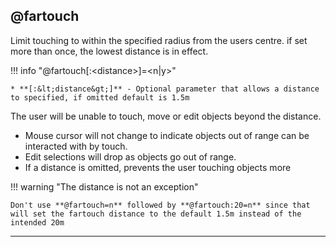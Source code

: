 ## @fartouch

Limit touching to within the specified radius from the users centre. if set more than once, the lowest distance is in effect.

!!! info "@fartouch[:&lt;distance&gt;]=&lt;n|y&gt;"

    * **[:&lt;distance&gt;]** - Optional parameter that allows a distance to specified, if omitted default is 1.5m

The user will be unable to touch, move or edit objects beyond the distance.

* Mouse cursor will not change to indicate objects out of range can be interacted with by touch.
* Edit selections will drop as objects go out of range.
* If a distance is omitted, prevents the user touching objects more

!!! warning "The distance is not an exception"

    Don't use **@fartouch=n** followed by **@fartouch:20=n** since that will set the fartouch distance to the default 1.5m instead of the intended 20m

---
